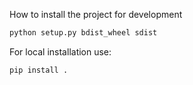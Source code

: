 How to install the project for development 

```bash
python setup.py bdist_wheel sdist
```

For local installation use:

```bash
pip install .
```

